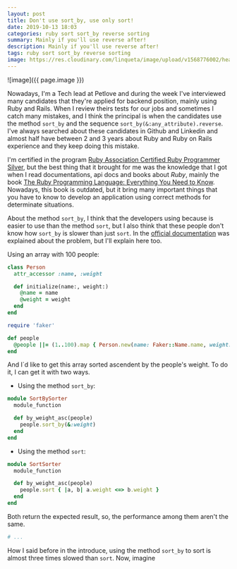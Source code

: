 ```yaml
---
layout: post
title: Don't use sort_by, use only sort!
date: 2019-10-13 18:03
categories: ruby sort sort_by reverse sorting
summary: Mainly if you'll use reverse after!
description: Mainly if you'll use reverse after!
tags: ruby sort sort_by reverse sorting
image: https://res.cloudinary.com/linqueta/image/upload/v1568776002/healthcheck_ypelrf.png
---
```


![image]({{ page.image }})

Nowadays, I'm a Tech lead at Petlove and during the week I've interviewed many candidates that they're applied for backend position, mainly using Ruby and Rails. When I review theirs tests for our jobs and sometimes I catch many mistakes, and I think the principal is when the candidates use the method `sort_by` and the sequence `sort_by(&:any_attribute).reverse`. I've always searched about these candidates in Github and Linkedin and almost half have between 2 and 3 years about Ruby and Ruby on Rails experience and they keep doing this mistake.

I'm certified in the program [Ruby Association Certified Ruby Programmer Silver](https://www.credential.net/3kwsc6bh), but the best thing that it brought for me was the knowledge that I got when I read documentations, api docs and books about *Ruby*, mainly the book [The Ruby Programming Language: Everything You Need to Know](https://www.amazon.com/Ruby-Programming-Language-Everything-Need/dp/0596516177). Nowadays, this book is outdated, but it bring many important things that you have to know to develop an application using correct methods for determinate situations.

About the method `sort_by`, I think that the developers using because is easier to use than the method `sort`, but I also think that these people don't know how `sort_by` is slower than just `sort`. In the [official documentation](https://ruby-doc.org/core-2.6.5/Enumerable.html#method-i-sort_by) was explained about the problem, but I'll explain here too.

Using an array with 100 people:

```ruby
class Person
  attr_accessor :name, :weight

  def initialize(name:, weight:)
    @name = name
    @weight = weight
  end
end

require 'faker'

def people
  @people ||= (1..100).map { Person.new(name: Faker::Name.name, weight: rand(55..95)) }
end
```

And I`d like to get this array sorted ascendent by the people's weight. To do it, I can get it with two ways.

- Using the method `sort_by`:

```ruby
module SortBySorter
  module_function

  def by_weight_asc(people)
    people.sort_by(&:weight)
  end
end
```

- Using the method `sort`:

```ruby
module SortSorter
  module_function

  def by_weight_asc(people)
    people.sort { |a, b| a.weight <=> b.weight }
  end
end
```

Both return the expected result, so, the performance among them aren't the same.

```ruby
# ...
```

How I said before in the introduce, using the method `sort_by` to sort is almost three times slowed than `sort`. Now, imagine